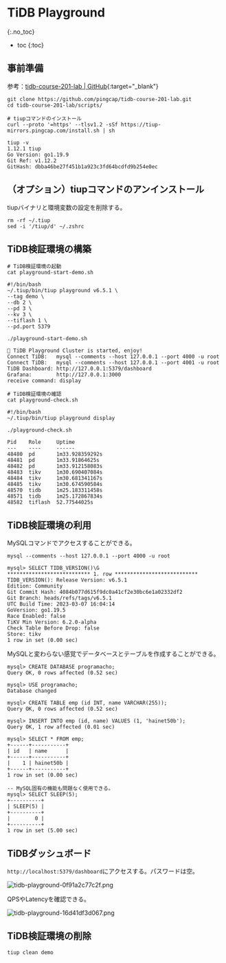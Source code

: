 # TiDB Playground
{:.no_toc}

* toc
{:toc}

## 事前準備
参考：[tidb-course-201-lab \| GitHub](https://github.com/pingcap/tidb-course-201-lab){:target="_blank"}

```shell
git clone https://github.com/pingcap/tidb-course-201-lab.git
cd tidb-course-201-lab/scripts/

# tiupコマンドのインストール
curl --proto '=https' --tlsv1.2 -sSf https://tiup-mirrors.pingcap.com/install.sh | sh

tiup -v
1.12.1 tiup
Go Version: go1.19.9
Git Ref: v1.12.2
GitHash: dbba46be27f451b1a923c3fd64bcdfd9b254e0ec
```

## （オプション）tiupコマンドのアンインストール
tiupバイナリと環境変数の設定を削除する。

```shell
rm -rf ~/.tiup
sed -i '/tiup/d' ~/.zshrc
```

## TiDB検証環境の構築

```shell
# TiDB検証環境の起動
cat playground-start-demo.sh

#!/bin/bash
~/.tiup/bin/tiup playground v6.5.1 \
--tag demo \
--db 2 \
--pd 3 \
--kv 3 \
--tiflash 1 \
--pd.port 5379

./playground-start-demo.sh

🎉 TiDB Playground Cluster is started, enjoy!
Connect TiDB:   mysql --comments --host 127.0.0.1 --port 4000 -u root
Connect TiDB:   mysql --comments --host 127.0.0.1 --port 4001 -u root
TiDB Dashboard: http://127.0.0.1:5379/dashboard
Grafana:        http://127.0.0.1:3000
receive command: display

# TiDB検証環境の確認
cat playground-check.sh

#!/bin/bash
~/.tiup/bin/tiup playground display

./playground-check.sh

Pid    Role     Uptime
---    ----     ------
48480  pd       1m33.928359292s
48481  pd       1m33.91864625s
48482  pd       1m33.912158083s
48483  tikv     1m30.690407084s
48484  tikv     1m30.681341167s
48485  tikv     1m30.674590584s
48570  tidb     1m25.183311458s
48571  tidb     1m25.172867834s
48582  tiflash  52.77544025s
```

## TiDB検証環境の利用
MySQLコマンドでアクセスすることができる。

```shell
mysql --comments --host 127.0.0.1 --port 4000 -u root

mysql> SELECT TIDB_VERSION()\G
*************************** 1. row ***************************
TIDB_VERSION(): Release Version: v6.5.1
Edition: Community
Git Commit Hash: 4084b077d615f9dc0a41cf2e30bc6e1a02332df2
Git Branch: heads/refs/tags/v6.5.1
UTC Build Time: 2023-03-07 16:04:14
GoVersion: go1.19.5
Race Enabled: false
TiKV Min Version: 6.2.0-alpha
Check Table Before Drop: false
Store: tikv
1 row in set (0.00 sec)
```

MySQLと変わらない感覚でデータベースとテーブルを作成することができる。

```shell
mysql> CREATE DATABASE programacho;
Query OK, 0 rows affected (0.52 sec)

mysql> USE programacho;
Database changed

mysql> CREATE TABLE emp (id INT, name VARCHAR(255));
Query OK, 0 rows affected (0.52 sec)

mysql> INSERT INTO emp (id, name) VALUES (1, 'hainet50b');
Query OK, 1 row affected (0.01 sec)

mysql> SELECT * FROM emp;
+------+-----------+
| id   | name      |
+------+-----------+
|    1 | hainet50b |
+------+-----------+
1 row in set (0.00 sec)

-- MySQL固有の機能も問題なく使用できる。
mysql> SELECT SLEEP(5);
+----------+
| SLEEP(5) |
+----------+
|        0 |
+----------+
1 row in set (5.00 sec)
```

## TiDBダッシュボード
`http://localhost:5379/dashboard`にアクセスする。パスワードは空。

![tidb-playground-0f91a2c77c2f.png](https://programacho.blob.core.windows.net/images/tidb-playground-0f91a2c77c2f.png)

QPSやLatencyを確認できる。

![tidb-playground-16d41df3d067.png](https://programacho.blob.core.windows.net/images/tidb-playground-16d41df3d067.png)

## TiDB検証環境の削除

```shell
tiup clean demo
```
